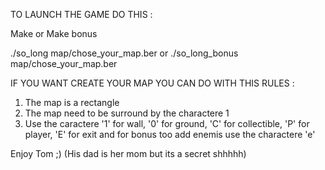 TO LAUNCH THE GAME DO THIS :



Make or Make bonus



./so_long map/chose_your_map.ber or ./so_long_bonus map/chose_your_map.ber



IF YOU WANT CREATE YOUR MAP YOU CAN DO WITH THIS RULES :



1. The map is a rectangle
2. The map need to be surround by the charactere 1
3. Use the caractere '1' for wall, '0' for ground, 'C'  for collectible, 'P' for player, 'E' for exit and for bonus too add enemis use the charactere 'e'




Enjoy Tom ;) (His dad is her mom but its a secret shhhhh)
